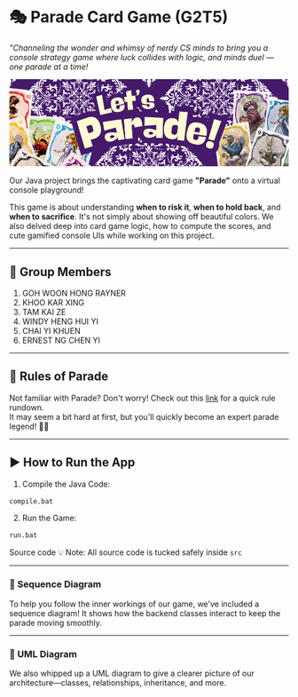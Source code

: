 # 🎭 Parade Card Game (G2T5)

*"Channeling the wonder and whimsy of nerdy CS minds to bring you a console strategy game where luck collides with logic, and minds duel — one parade at a time!*

![App Screenshot](images/parade_banner.png)

Our Java project brings the captivating card game **"Parade"** onto a virtual console playground!

This game is about understanding **when to risk it**, **when to hold back**, and **when to sacrifice**. It's not simply about showing off beautiful colors. We also delved deep into card game logic, how to compute the scores, and cute gamified console UIs while working on this project.

---

## 👥 Group Members

1. GOH WOON HONG RAYNER
2. KHOO KAR XING
3. TAM KAI ZE
4. WINDY HENG HUI YI
5. CHAI YI KHUEN
6. ERNEST NG CHEN YI

---

## 📜 Rules of Parade

Not familiar with Parade? Don't worry! Check out this [link](https://cdn.1j1ju.com/medias/8f/7e/8f-parade-rulebook.pdf) for a quick rule rundown.  
It may seem a bit hard at first, but you'll quickly become an expert parade legend! 🎪✨

---

## ▶️ How to Run the App

1. Compile the Java Code:

```bash
compile.bat
```
2. Run the Game:

```bash
run.bat
```

Source code
💡 Note: All source code is tucked safely inside `src`

---

### 🔁 Sequence Diagram
To help you follow the inner workings of our game, we've included a sequence diagram! It shows how the backend classes interact to keep the parade moving smoothly.

---

### 🧱 UML Diagram
We also whipped up a UML diagram to give a clearer picture of our architecture—classes, relationships, inheritance, and more.

